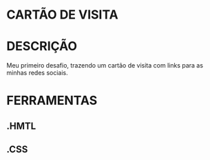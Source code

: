 # CARTÃO DE VISITA

# DESCRIÇÃO
Meu primeiro desafio, trazendo um cartão de visita com links para as minhas redes sociais.

# FERRAMENTAS

## .HMTL
## .CSS

